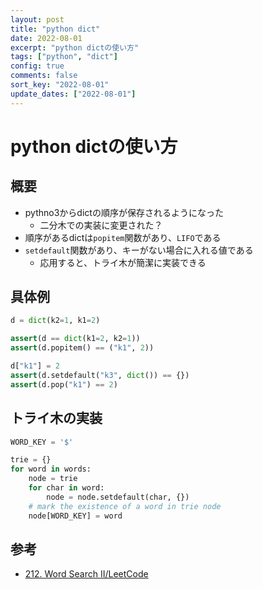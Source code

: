 ```yaml
---
layout: post
title: "python dict"
date: 2022-08-01
excerpt: "python dictの使い方"
tags: ["python", "dict"]
config: true
comments: false
sort_key: "2022-08-01"
update_dates: ["2022-08-01"]
---
```


# python dictの使い方

## 概要
 - pythno3からdictの順序が保存されるようになった
   - 二分木での実装に変更された？
 - 順序があるdictは`popitem`関数があり、`LIFO`である
 - `setdefault`関数があり、キーがない場合に入れる値である
   - 応用すると、トライ木が簡潔に実装できる

## 具体例

```python
d = dict(k2=1, k1=2)

assert(d == dict(k1=2, k2=1))
assert(d.popitem() == ("k1", 2))

d["k1"] = 2
assert(d.setdefault("k3", dict()) == {})
assert(d.pop("k1") == 2)
```

## トライ木の実装

```python
WORD_KEY = '$'

trie = {}
for word in words:
    node = trie
    for char in word:
        node = node.setdefault(char, {})
    # mark the existence of a word in trie node
    node[WORD_KEY] = word
```

## 参考
 - [212. Word Search II/LeetCode](https://leetcode.com/problems/word-search-ii/)
